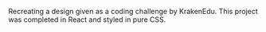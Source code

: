 Recreating a design given as a coding challenge by KrakenEdu. This project was completed in React and styled in pure CSS.